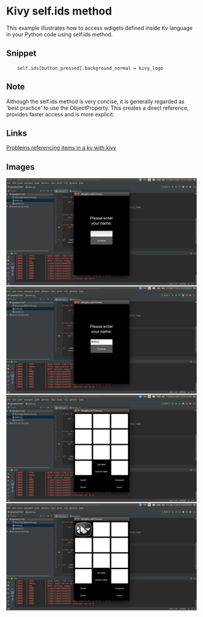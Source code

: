 # Kivy self.ids method

This example illustrates how to access wdigets defined inside Kv language in your Python code using self.ids method.

## Snippet
        self.ids[button_pressed].background_normal = kivy_logo

## Note
Although the self.ids method is very concise, it is generally regarded as 'best practice' to use the ObjectProperty. This
creates a direct reference, provides faster access and is more explicit.

## Links
[Problems referencing items in a kv with kivy](https://stackoverflow.com/questions/46227567/problems-referencing-items-in-a-kv-with-kivy)

## Images
![App Startup](https://github.com/ikolim/StackExchange/blob/master/Python/Kivy/images/QA46227567/Img01-Startup.png "App Startup")
![Screen1](https://github.com/ikolim/StackExchange/blob/master/Python/Kivy/images/QA46227567/Img02-PlayerName-Entered.png "Player Name Entered")
![Screen2](https://github.com/ikolim/StackExchange/blob/master/Python/Kivy/images/QA46227567/Img03-Screen2-Displayed.png "Game Board Displayed")
![Button](https://github.com/ikolim/StackExchange/blob/master/Python/Kivy/images/QA46227567/Img04-TopLeft-Button-Pressed.png "TopLeft Button Pressed & Background Image Changed")
